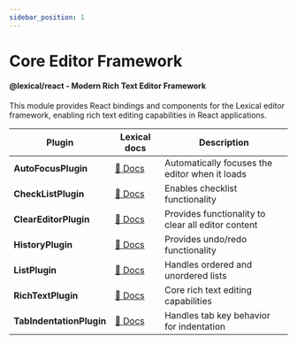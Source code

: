 ```yaml
---
sidebar_position: 1
---
```


# Core Editor Framework

#### **@lexical/react** - Modern Rich Text Editor Framework
This module provides React bindings and components for the Lexical editor framework, enabling rich text editing capabilities in React applications.

| Plugin | Lexical docs | Description |
|--------|--------------|---------|
| **AutoFocusPlugin** | [📖 Docs](https://lexical.dev/docs/api/modules/lexical_react_LexicalAutoFocusPlugin) | Automatically focuses the editor when it loads |
| **CheckListPlugin** | [📖 Docs](https://lexical.dev/docs/api/modules/lexical_react_LexicalCheckListPlugin) | Enables checklist functionality |
| **ClearEditorPlugin** | [📖 Docs](https://lexical.dev/docs/api/modules/lexical_react_LexicalClearEditorPlugin) | Provides functionality to clear all editor content |
| **HistoryPlugin** | [📖 Docs](https://lexical.dev/docs/api/modules/lexical_react_LexicalHistoryPlugin) | Provides undo/redo functionality |
| **ListPlugin** | [📖 Docs](https://lexical.dev/docs/api/modules/lexical_react_LexicalListPlugin) | Handles ordered and unordered lists |
| **RichTextPlugin** | [📖 Docs](https://lexical.dev/docs/api/modules/lexical_react_LexicalRichTextPlugin) | Core rich text editing capabilities |
| **TabIndentationPlugin** | [📖 Docs](https://lexical.dev/docs/api/modules/lexical_react_LexicalTabIndentationPlugin) | Handles tab key behavior for indentation |
